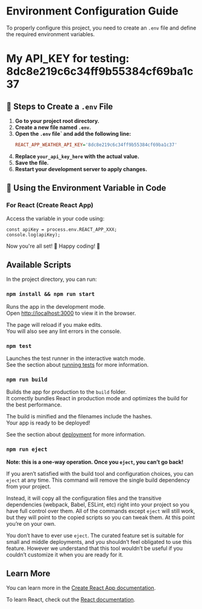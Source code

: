 # Environment Configuration Guide

To properly configure this project, you need to create an `.env` file and define the required environment variables.
# My API_KEY for testing: 8dc8e219c6c34ff9b55384cf69ba1c37
## 📌 Steps to Create a `.env` File

1. **Go to your project root directory.**
2. **Create a new file named `.env`.**
3. **Open the `.env` file` and add the following line:**
   ```ini
   REACT_APP_WEATHER_API_KEY='8dc8e219c6c34ff9b55384cf69ba1c37'
   ```
4. **Replace `your_api_key_here` with the actual value.**
5. **Save the file.**
6. **Restart your development server to apply changes.**

## 🚀 Using the Environment Variable in Code

### **For React (Create React App)**
Access the variable in your code using:
```tsx
const apiKey = process.env.REACT_APP_XXX;
console.log(apiKey);
```

Now you're all set! 🎉 Happy coding! 🚀

## Available Scripts

In the project directory, you can run:

### `npm install && npm run start`

Runs the app in the development mode.\
Open [http://localhost:3000](http://localhost:3000) to view it in the browser.

The page will reload if you make edits.\
You will also see any lint errors in the console.

### `npm test`

Launches the test runner in the interactive watch mode.\
See the section about [running tests](https://facebook.github.io/create-react-app/docs/running-tests) for more information.

### `npm run build`

Builds the app for production to the `build` folder.\
It correctly bundles React in production mode and optimizes the build for the best performance.

The build is minified and the filenames include the hashes.\
Your app is ready to be deployed!

See the section about [deployment](https://facebook.github.io/create-react-app/docs/deployment) for more information.

### `npm run eject`

**Note: this is a one-way operation. Once you `eject`, you can’t go back!**

If you aren’t satisfied with the build tool and configuration choices, you can `eject` at any time. This command will remove the single build dependency from your project.

Instead, it will copy all the configuration files and the transitive dependencies (webpack, Babel, ESLint, etc) right into your project so you have full control over them. All of the commands except `eject` will still work, but they will point to the copied scripts so you can tweak them. At this point you’re on your own.

You don’t have to ever use `eject`. The curated feature set is suitable for small and middle deployments, and you shouldn’t feel obligated to use this feature. However we understand that this tool wouldn’t be useful if you couldn’t customize it when you are ready for it.

## Learn More

You can learn more in the [Create React App documentation](https://facebook.github.io/create-react-app/docs/getting-started).

To learn React, check out the [React documentation](https://reactjs.org/).
